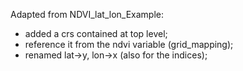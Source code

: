 Adapted from NDVI_lat_lon_Example:

* added a crs contained at top level;
* reference it from the ndvi variable (grid_mapping);
* renamed lat->y, lon->x (also for the indices);

